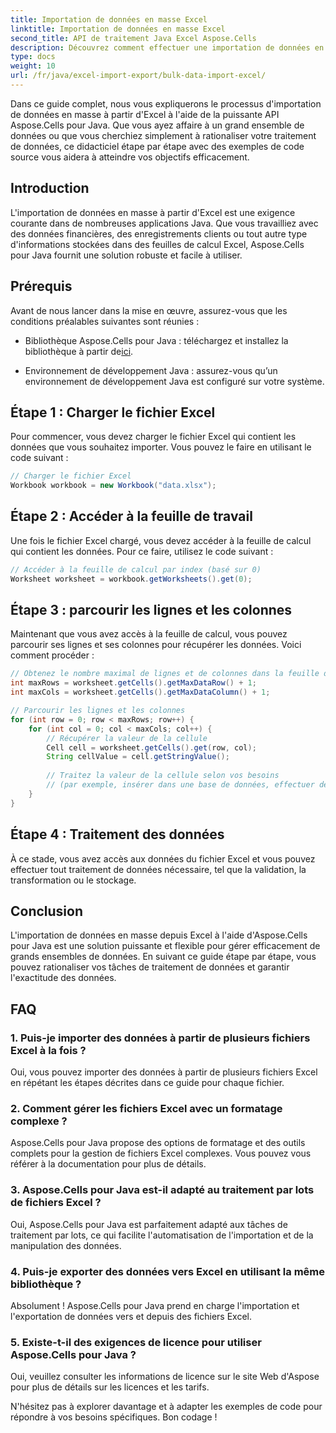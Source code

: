 ```yaml
---
title: Importation de données en masse Excel
linktitle: Importation de données en masse Excel
second_title: API de traitement Java Excel Aspose.Cells
description: Découvrez comment effectuer une importation de données en masse à partir d'Excel à l'aide de l'API Aspose.Cells pour Java. Optimisez le traitement de vos données grâce à ce guide étape par étape.
type: docs
weight: 10
url: /fr/java/excel-import-export/bulk-data-import-excel/
---
```


Dans ce guide complet, nous vous expliquerons le processus d'importation de données en masse à partir d'Excel à l'aide de la puissante API Aspose.Cells pour Java. Que vous ayez affaire à un grand ensemble de données ou que vous cherchiez simplement à rationaliser votre traitement de données, ce didacticiel étape par étape avec des exemples de code source vous aidera à atteindre vos objectifs efficacement.

## Introduction

L'importation de données en masse à partir d'Excel est une exigence courante dans de nombreuses applications Java. Que vous travailliez avec des données financières, des enregistrements clients ou tout autre type d'informations stockées dans des feuilles de calcul Excel, Aspose.Cells pour Java fournit une solution robuste et facile à utiliser.

## Prérequis

Avant de nous lancer dans la mise en œuvre, assurez-vous que les conditions préalables suivantes sont réunies :

-  Bibliothèque Aspose.Cells pour Java : téléchargez et installez la bibliothèque à partir de[ici](https://releases.aspose.com/cells/java/).

- Environnement de développement Java : assurez-vous qu’un environnement de développement Java est configuré sur votre système.

## Étape 1 : Charger le fichier Excel

Pour commencer, vous devez charger le fichier Excel qui contient les données que vous souhaitez importer. Vous pouvez le faire en utilisant le code suivant :

```java
// Charger le fichier Excel
Workbook workbook = new Workbook("data.xlsx");
```

## Étape 2 : Accéder à la feuille de travail

Une fois le fichier Excel chargé, vous devez accéder à la feuille de calcul qui contient les données. Pour ce faire, utilisez le code suivant :

```java
// Accéder à la feuille de calcul par index (basé sur 0)
Worksheet worksheet = workbook.getWorksheets().get(0);
```

## Étape 3 : parcourir les lignes et les colonnes

Maintenant que vous avez accès à la feuille de calcul, vous pouvez parcourir ses lignes et ses colonnes pour récupérer les données. Voici comment procéder :

```java
// Obtenez le nombre maximal de lignes et de colonnes dans la feuille de calcul
int maxRows = worksheet.getCells().getMaxDataRow() + 1;
int maxCols = worksheet.getCells().getMaxDataColumn() + 1;

// Parcourir les lignes et les colonnes
for (int row = 0; row < maxRows; row++) {
    for (int col = 0; col < maxCols; col++) {
        // Récupérer la valeur de la cellule
        Cell cell = worksheet.getCells().get(row, col);
        String cellValue = cell.getStringValue();
        
        // Traitez la valeur de la cellule selon vos besoins
        // (par exemple, insérer dans une base de données, effectuer des calculs, etc.)
    }
}
```

## Étape 4 : Traitement des données

À ce stade, vous avez accès aux données du fichier Excel et vous pouvez effectuer tout traitement de données nécessaire, tel que la validation, la transformation ou le stockage.

## Conclusion

L'importation de données en masse depuis Excel à l'aide d'Aspose.Cells pour Java est une solution puissante et flexible pour gérer efficacement de grands ensembles de données. En suivant ce guide étape par étape, vous pouvez rationaliser vos tâches de traitement de données et garantir l'exactitude des données.

## FAQ

### 1. Puis-je importer des données à partir de plusieurs fichiers Excel à la fois ?

Oui, vous pouvez importer des données à partir de plusieurs fichiers Excel en répétant les étapes décrites dans ce guide pour chaque fichier.

### 2. Comment gérer les fichiers Excel avec un formatage complexe ?

Aspose.Cells pour Java propose des options de formatage et des outils complets pour la gestion de fichiers Excel complexes. Vous pouvez vous référer à la documentation pour plus de détails.

### 3. Aspose.Cells pour Java est-il adapté au traitement par lots de fichiers Excel ?

Oui, Aspose.Cells pour Java est parfaitement adapté aux tâches de traitement par lots, ce qui facilite l'automatisation de l'importation et de la manipulation des données.

### 4. Puis-je exporter des données vers Excel en utilisant la même bibliothèque ?

Absolument ! Aspose.Cells pour Java prend en charge l'importation et l'exportation de données vers et depuis des fichiers Excel.

### 5. Existe-t-il des exigences de licence pour utiliser Aspose.Cells pour Java ?

Oui, veuillez consulter les informations de licence sur le site Web d'Aspose pour plus de détails sur les licences et les tarifs.

N'hésitez pas à explorer davantage et à adapter les exemples de code pour répondre à vos besoins spécifiques. Bon codage !